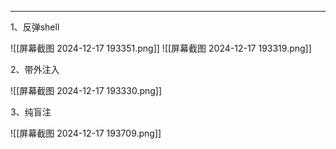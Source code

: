 
---

1、反弹shell

![[屏幕截图 2024-12-17 193351.png]]
![[屏幕截图 2024-12-17 193319.png]]

2、带外注入

![[屏幕截图 2024-12-17 193330.png]]


3、纯盲注

![[屏幕截图 2024-12-17 193709.png]]